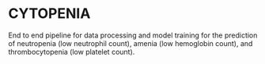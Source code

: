 # CYTOPENIA

End to end pipeline for data processing and model training for the prediction of neutropenia (low neutrophil count), amenia (low hemoglobin count), and thrombocytopenia (low platelet count).